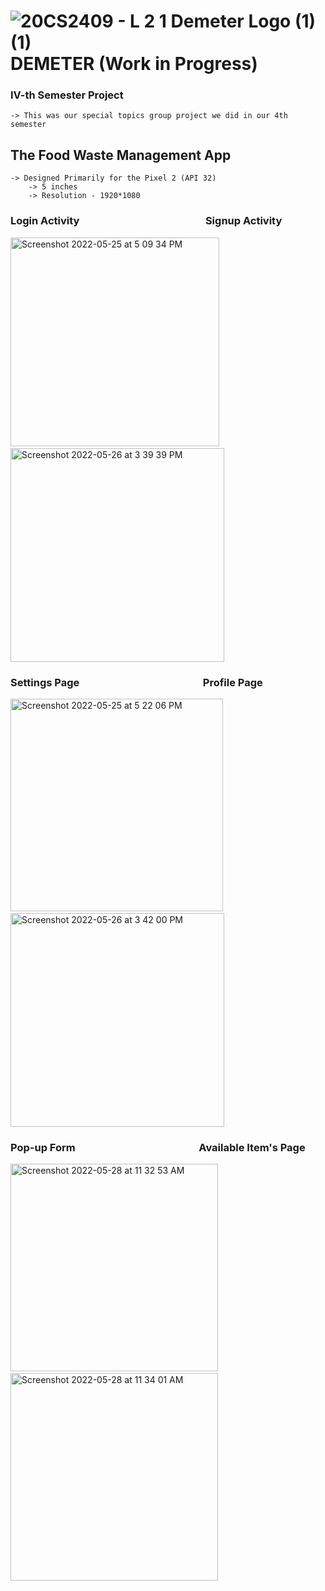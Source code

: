 # ![20CS2409 - L 2 1  Demeter Logo (1) (1)](https://user-images.githubusercontent.com/76573095/170567093-9a54c224-4d1c-4dfe-97e6-4a36699da015.png)DEMETER (Work in Progress)


### IV-th Semester Project
```
-> This was our special topics group project we did in our 4th semester
```

## The Food Waste Management App
```
-> Designed Primarily for the Pixel 2 (API 32)
    -> 5 inches
    -> Resolution - 1920*1080
```

### Login Activity&nbsp; &nbsp; &nbsp; &nbsp; &nbsp; &nbsp; &nbsp; &nbsp; &nbsp; &nbsp; &nbsp; &nbsp; &nbsp; &nbsp; &nbsp; &nbsp; &nbsp; &nbsp; &nbsp; &nbsp; &nbsp; &nbsp; &nbsp; &nbsp; &nbsp; &nbsp;  Signup Activity                                                  

<img width="334" alt="Screenshot 2022-05-25 at 5 09 34 PM" src="https://user-images.githubusercontent.com/76573095/170253621-3b69f35f-4233-4140-92dc-ca3ae7f31086.png">&nbsp; &nbsp; &nbsp; &nbsp; &nbsp; <img width="342" alt="Screenshot 2022-05-26 at 3 39 39 PM" src="https://user-images.githubusercontent.com/76573095/170467326-30728178-fabd-4197-9cc4-ea2185b5c1eb.png">



### Settings Page &nbsp; &nbsp; &nbsp; &nbsp; &nbsp; &nbsp; &nbsp; &nbsp; &nbsp; &nbsp; &nbsp; &nbsp; &nbsp; &nbsp; &nbsp; &nbsp; &nbsp; &nbsp; &nbsp; &nbsp; &nbsp; &nbsp; &nbsp; &nbsp; &nbsp;  Profile Page

<img width="340" alt="Screenshot 2022-05-25 at 5 22 06 PM" src="https://user-images.githubusercontent.com/76573095/170255776-4191527e-74f5-4297-9e06-f9832db3cec5.png">&nbsp; &nbsp; &nbsp; &nbsp; &nbsp;<img width="342" alt="Screenshot 2022-05-26 at 3 42 00 PM" src="https://user-images.githubusercontent.com/76573095/170467723-c2273873-5298-47ff-8c5e-2afdc0285f81.png">

### Pop-up Form &nbsp; &nbsp; &nbsp; &nbsp; &nbsp; &nbsp; &nbsp; &nbsp; &nbsp; &nbsp; &nbsp; &nbsp; &nbsp; &nbsp; &nbsp; &nbsp; &nbsp; &nbsp; &nbsp; &nbsp; &nbsp; &nbsp; &nbsp; &nbsp; &nbsp; Available Item's Page

<img width="332" alt="Screenshot 2022-05-28 at 11 32 53 AM" src="https://user-images.githubusercontent.com/76573095/170812474-b6e7ec49-30f9-4667-a39e-d31be51a1fe6.png">&nbsp; &nbsp; &nbsp; &nbsp; &nbsp;<img width="332" alt="Screenshot 2022-05-28 at 11 34 01 AM" src="https://user-images.githubusercontent.com/76573095/170812511-b1aceb21-74f2-4a47-87c4-67861e619fe5.png">










